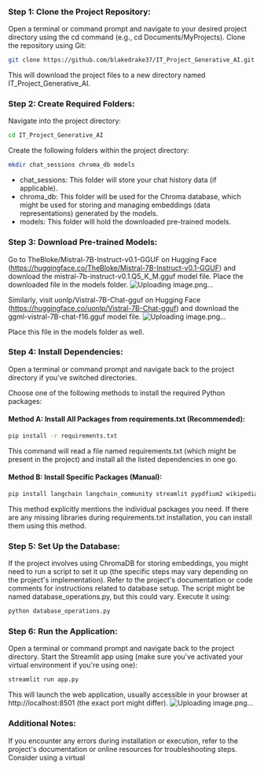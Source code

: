 ### Step 1: Clone the Project Repository:
Open a terminal or command prompt and navigate to your desired project directory using the cd command (e.g., cd Documents/MyProjects).
Clone the repository using Git:
```bash
git clone https://github.com/blakedrake37/IT_Project_Generative_AI.git
```
This will download the project files to a new directory named IT_Project_Generative_AI.

### Step 2: Create Required Folders:

Navigate into the project directory:
```bash
cd IT_Project_Generative_AI
```
Create the following folders within the project directory:
```bash
mkdir chat_sessions chroma_db models
```
- chat_sessions: This folder will store your chat history data (if applicable).
- chroma_db: This folder will be used for the Chroma database, which might be used for storing and managing embeddings (data representations) generated by the models.
- models: This folder will hold the downloaded pre-trained models.

### Step 3: Download Pre-trained Models:

Go to TheBloke/Mistral-7B-Instruct-v0.1-GGUF on Hugging Face (https://huggingface.co/TheBloke/Mistral-7B-Instruct-v0.1-GGUF) and download the mistral-7b-instruct-v0.1.Q5_K_M.gguf model file.
Place the downloaded file in the models folder.
![Uploading image.png…]()

Similarly, visit uonlp/Vistral-7B-Chat-gguf on Hugging Face (https://huggingface.co/uonlp/Vistral-7B-Chat-gguf) and download the ggml-vistral-7B-chat-f16.gguf model file.
![Uploading image.png…]()

Place this file in the models folder as well.

### Step 4: Install Dependencies:
Open a terminal or command prompt and navigate back to the project directory if you've switched directories.

Choose one of the following methods to install the required Python packages:

#### Method A: Install All Packages from requirements.txt (Recommended):
```bash
pip install -r requirements.txt
```
This command will read a file named requirements.txt (which might be present in the project) and install all the listed dependencies in one go.

#### Method B: Install Specific Packages (Manual):
```bash
pip install langchain langchain_community streamlit pypdfium2 wikipedia youtube-search chromadb
```
This method explicitly mentions the individual packages you need. If there are any missing libraries during requirements.txt installation, you can install them using this method.

### Step 5: Set Up the Database:

If the project involves using ChromaDB for storing embeddings, you might need to run a script to set it up (the specific steps may vary depending on the project's implementation).
Refer to the project's documentation or code comments for instructions related to database setup. The script might be named database_operations.py, but this could vary. Execute it using:
```bash
python database_operations.py
```
### Step 6: Run the Application:

Open a terminal or command prompt and navigate back to the project directory.
Start the Streamlit app using (make sure you've activated your virtual environment if you're using one):
```bash
streamlit run app.py
```
This will launch the web application, usually accessible in your browser at http://localhost:8501 (the exact port might differ).
![Uploading image.png…]()

### Additional Notes:

If you encounter any errors during installation or execution, refer to the project's documentation or online resources for troubleshooting steps.
Consider using a virtual
